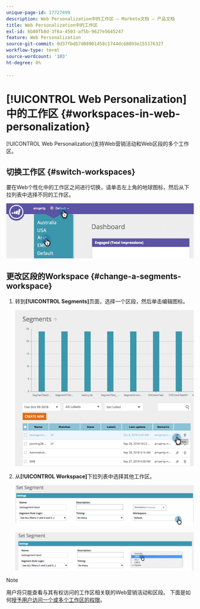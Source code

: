 ```yaml
---
unique-page-id: 17727499
description: Web Personalization中的工作区 — Marketo文档 — 产品文档
title: Web Personalization中的工作区
exl-id: 6b80fb8d-3f6a-4503-af5b-9627e5645247
feature: Web Personalization
source-git-commit: 0d37fbdb7d08901458c1744dc68893e155176327
workflow-type: tm+mt
source-wordcount: '103'
ht-degree: 0%

---
```


# [!UICONTROL Web Personalization]中的工作区 {#workspaces-in-web-personalization}

[!UICONTROL Web Personalization]支持Web营销活动和Web区段的多个工作区。

## 切换工作区 {#switch-workspaces}

要在Web个性化中的工作区之间进行切换，请单击左上角的地球图标，然后从下拉列表中选择不同的工作区。

![](assets/ss7.png)

## 更改区段的Workspace {#change-a-segments-workspace}

1. 转到&#x200B;**[!UICONTROL Segments]**&#x200B;页面，选择一个区段，然后单击编辑图标。

   ![](assets/ss4.png)

1. 从&#x200B;**[!UICONTROL Workspace]**&#x200B;下拉列表中选择其他工作区。

   ![](assets/ss6.png)

   ![](assets/ss5.png)

>[!NOTE]
>
>用户将只能查看与其有权访问的工作区相关联的Web营销活动和区段。 下面是如何[授予用户访问一个或多个工作区的权限](/help/marketo/product-docs/administration/workspaces-and-person-partitions/allow-user-access-to-a-workspace.md)。
